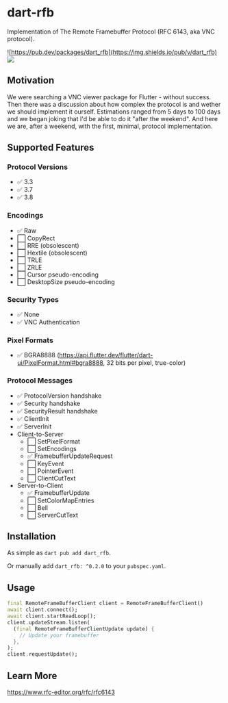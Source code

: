 # dart-rfb

Implementation of The Remote Framebuffer Protocol (RFC 6143, aka VNC protocol).

![https://pub.dev/packages/dart_rfb](https://img.shields.io/pub/v/dart_rfb)
![](https://github.com/Goddchen/dart-rfb/actions/workflows/main.yml/badge.svg)

## Motivation

We were searching a VNC viewer package for Flutter - without success.
Then there was a discussion about how complex the protocol is and wether we should implement it ourself.
Estimations ranged from 5 days to 100 days and we began joking that I'd be able to do it "after the weekend".
And here we are, after a weekend, with the first, minimal, protocol implementation.

## Supported Features

### Protocol Versions

- ✅ 3.3
- ✅ 3.7
- ✅ 3.8

### Encodings

- ✅ Raw
- ⬜ CopyRect
- ⬜ RRE (obsolescent)
- ⬜ Hextile (obsolescent)
- ⬜ TRLE
- ⬜ ZRLE
- ⬜ Cursor pseudo-encoding
- ⬜ DesktopSize pseudo-encoding

### Security Types

- ✅ None
- ✅ VNC Authentication

### Pixel Formats

- ✅ BGRA8888 (https://api.flutter.dev/flutter/dart-ui/PixelFormat.html#bgra8888, 32 bits per pixel, true-color)

### Protocol Messages

- ✅ ProtocolVersion handshake
- ✅ Security handshake
- ✅ SecurityResult handshake
- ✅ ClientInit
- ✅ ServerInit
- Client-to-Server
  - ⬜ SetPixelFormat
  - ⬜ SetEncodings
  - ✅ FramebufferUpdateRequest
  - ⬜ KeyEvent
  - ⬜ PointerEvent
  - ⬜ ClientCutText
- Server-to-Client
  - ✅ FramebufferUpdate
  - ⬜ SetColorMapEntries
  - ⬜ Bell
  - ⬜ ServerCutText

## Installation

As simple as `dart pub add dart_rfb`.

Or manually add `dart_rfb: ^0.2.0` to your `pubspec.yaml`.

## Usage

```dart
final RemoteFrameBufferClient client = RemoteFrameBufferClient()
await client.connect();
await client.startReadLoop();
client.updateStream.listen(
  (final RemoteFrameBufferClientUpdate update) {
    // Update your framebuffer
  },
);
client.requestUpdate();
```

## Learn More

https://www.rfc-editor.org/rfc/rfc6143
